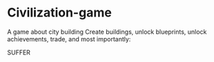 # Civilization-game
A game about city building
Create buildings, unlock blueprints, unlock achievements, trade, and most importantly:


SUFFER

